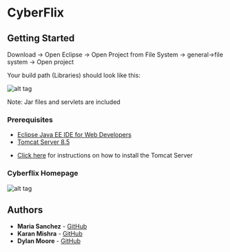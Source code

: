 # CyberFlix


## Getting Started

Download -> Open Eclipse -> Open Project from File System -> general->file system -> Open project

Your build path (Libraries)  should look like this:

![alt tag](http://i67.tinypic.com/2z7lhro.png "")

Note: Jar files and servlets are included

### Prerequisites

* [Eclipse Java EE IDE for Web Developers](https://www.eclipse.org/downloads/packages/eclipse-ide-java-ee-developers/indigosr2)
* [Tomcat Server 8.5](https://tomcat.apache.org/download-80.cgi#8.5.27)
- [Click here](http://crunchify.com/step-by-step-guide-to-setup-and-install-apache-tomcat-server-in-eclipse-development-environment-ide/) for instructions on how to install the Tomcat Server

### Cyberflix Homepage



![alt tag](http://i64.tinypic.com/25fmuco.png"")

## Authors

* **Maria Sanchez** - [GitHub](https://github.com/mcsanchez093)
* **Karan Mishra**  - [GitHub](https://github.com/KaranMish)
* **Dylan Moore** - [GitHub]()

